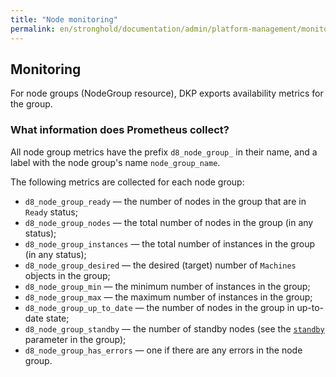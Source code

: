 ```yaml
---
title: "Node monitoring"
permalink: en/stronghold/documentation/admin/platform-management/monitoring/node.html
---
```


## Monitoring

For node groups (NodeGroup resource), DKP exports availability metrics for the group.

### What information does Prometheus collect?

All node group metrics have the prefix `d8_node_group_` in their name, and a label with the node group's name `node_group_name`.

The following metrics are collected for each node group:

- `d8_node_group_ready` — the number of nodes in the group that are in `Ready` status;
- `d8_node_group_nodes` — the total number of nodes in the group (in any status);
- `d8_node_group_instances` — the total number of instances in the group (in any status);
- `d8_node_group_desired` — the desired (target) number of `Machines` objects in the group;
- `d8_node_group_min` — the minimum number of instances in the group;
- `d8_node_group_max` — the maximum number of instances in the group;
- `d8_node_group_up_to_date` — the number of nodes in the group in up-to-date state;
- `d8_node_group_standby` — the number of standby nodes (see the [`standby`](https://deckhouse.io/products/kubernetes-platform/documentation/v1/modules/node-manager/cr.html#nodegroup-v1-spec-cloudinstances-standby) parameter in the group);
- `d8_node_group_has_errors` — one if there are any errors in the node group.
